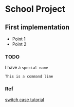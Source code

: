 # School Project

## First implementation

- Point 1
- Point 2

### TODO
I have a `special name`

```commandline
This is a command line
```


### Ref
[switch case tutorial](https://towardsdatascience.com/switch-case-statements-are-coming-to-python-d0caf7b2bfd3)